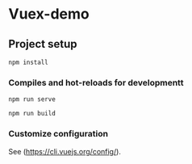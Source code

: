 # Vuex-demo

## Project setup
```
npm install
```

### Compiles and hot-reloads for developmentt
```
npm run serve
```

```
npm run build
```

### Customize configuration
See (https://cli.vuejs.org/config/).
